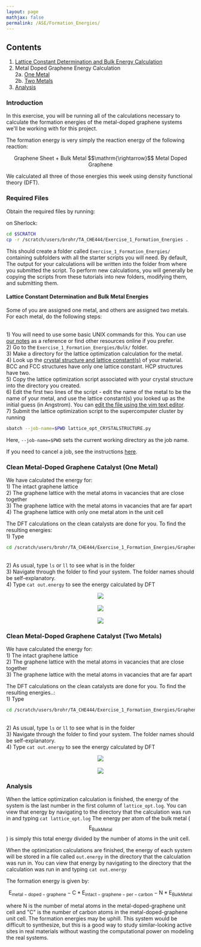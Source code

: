 ```yaml
---
layout: page
mathjax: false 
permalink: /ASE/Formation_Energies/
---
```


## Contents ##

1. [Lattice Constant Determination and Bulk Energy Calculation](#lattice-constant-determination)
2. Metal Doped Graphene Energy Calculation
<br>2a. [One Metal](#MOF1)
<br>2b. [Two Metals](#MOF2)
3. [Analysis](#analysis)

<a name='intro'></a>

### Introduction ###

In this exercise, you will be running all of the calculations necessary to calculate the formation energies of the metal-doped graphene systems we'll be working with for this project.

The formation energy is very simply the reaction energy of the following reaction:

<center>Graphene Sheet + Bulk Metal $$\mathrm{\rightarrow}$$ Metal Doped Graphene</center>

We calculated all three of those energies this week using density functional theory (DFT).

### Required Files ###

Obtain the required files by running:

on Sherlock:

```bash
cd $SCRATCH
cp -r /scratch/users/brohr/TA_CHE444/Exercise_1_Formation_Energies .
```

This should create a folder called `Exercise_1_Formation_Energies/` containing subfolders with all the starter scripts you will need. By default, The output for your calculations will be written into the folder from where you submitted the script. To perform new calculations, you will generally be copying the scripts from these tutorials into new folders, modifying them, and submitting them.



<a name='lattice-constant-determination'></a>

#### Lattice Constant Determination and Bulk Metal Energies ####

Some of you are assigned one metal, and others are assigned two metals.
For each metal, do the following steps:

<br>1) You will need to use some basic UNIX commands for this. You can use <a href="https://brohr.github.io/UNIX/">our notes</a> as a reference or find other resources online if you prefer.
<br>2) Go to the `Exercise_1_Formation_Energies/Bulk/` folder.
<br>3) Make a directory for the lattice optimization calculation for the metal.
<br>4) Look up the <a href="http://periodictable.com/Properties/A/LatticeConstants.html">crystal structure and lattice constant(s)</a> of your material. BCC and FCC structures have only one lattice constant. HCP structures have two.
<br>5) Copy the lattice optimization script associated with your crystal structure into the directory you created.
<br>6) Edit the first two lines of the script - edit the name of the metal to be the name of your metal, and use the lattice constant(s) you looked up as the initial guess (in Angstrom). You can <a href="https://brohr.github.io/UNIX/#text-editors">edit the file using the vim text editor</a>.
<br>7) Submit the lattice optimization script to the supercomputer cluster by running

```bash
sbatch --job-name=$PWD lattice_opt_CRYSTALSTRUCTURE.py
```
Here, `--job-name=$PWD` sets the current working directory as the job name.

If you need to cancel a job, see the instructions <a href="https://brohr.github.io/UNIX/#submitting-jobs">here</a>.



<a name='MOF1'></a>

### Clean Metal-Doped Graphene Catalyst (One Metal) ###

We have calculated the energy for:
<br>1) The intact graphene lattice
<br>2) The graphene lattice with the metal atoms in vacancies that are close together
<br>3) The graphene lattice with the metal atoms in vacancies that are far apart
<br>4) The graphene lattice with only one metal atom in the unit cell

The DFT calculations on the clean catalysts are done for you. To find the resulting energies:
<br>1) Type
```bash
cd /scratch/users/brohr/TA_CHE444/Exercise_1_Formation_Energies/Graphene
```
<br>2) As usual, type `ls` or `ll` to see what is in the folder
<br>3) Navigate through the folder to find your system. The folder names should be self-explanatory.
<br>4) Type `cat out.energy` to see the energy calculated by DFT

<center><img src="/ASE/Formation_Energies/Images/close.png"/>
<br>
<br><img src="/ASE/Formation_Energies/Images/far.png"/>
<br>
<br><img src="/ASE/Formation_Energies/Images/monomer.png"/>
</center>

<a name='MOF2'></a>

### Clean Metal-Doped Graphene Catalyst (Two Metals) ###

We have calculated the energy for:
<br>1) The intact graphene lattice
<br>2) The graphene lattice with the metal atoms in vacancies that are close together
<br>3) The graphene lattice with the metal atoms in vacancies that are far apart

The DFT calculations on the clean catalysts are done for you. To find the resulting energies..:
<br>1) Type 
```bash
cd /scratch/users/brohr/TA_CHE444/Exercise_1_Formation_Energies/Graphene
```
<br>2) As usual, type `ls` or `ll` to see what is in the folder
<br>3) Navigate through the folder to find your system. The folder names should be self-explanatory.
<br>4) Type `cat out.energy` to see the energy calculated by DFT

<center><img src="/ASE/Formation_Energies/Images/close2.png"/>
<br>
<br><img src="/ASE/Formation_Energies/Images/far2.png"/>
</center>



<a name='analysis'></a>

### Analysis ###

When the lattice optimization calculation is finished, the energy of the system is the last number in the first column of `lattice_opt.log`. You can view that energy by navigating to the directory that the calculation was run in and typing `cat lattice_opt.log` The energy per atom of the bulk metal ($$\mathrm{E_{Bulk Metal}}$$) is simply this total energy divided by the number of atoms in the unit cell.

When the optimization calculations are finished, the energy of each system will be stored in a file called `out.energy` in the directory that the calculation was run in. You can view that energy by navigating to the directory that the calculation was run in and typing `cat out.energy` 

The formation energy is given by:

$$\mathrm{E_{metal-doped-graphene} - C*E_{intact-graphene-per-carbon} - N*E_{Bulk Metal}}$$

where N is the number of metal atoms in the metal-doped-graphene unit cell and "C" is the number of carbon atoms in the metal-doped-graphene unit cell. The formation energies may be uphill. This system would be difficult to synthesize, but this is a good way to study similar-looking active sites in real materials without wasting the computational power on modeling the real systems.
